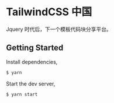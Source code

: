# TailwindCSS 中国

Jquery 时代后，下一个模板代码块分享平台。

## Getting Started

Install dependencies,

```bash
$ yarn
```

Start the dev server,

```bash
$ yarn start
```
